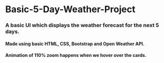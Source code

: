 # Basic-5-Day-Weather-Project

### A basic UI which displays the weather forecast for the next 5 days.


#### Made using basic HTML, CSS, Bootstrap and Open Weather API.


#### Animation of 110% zoom happens when we hover over the cards.
